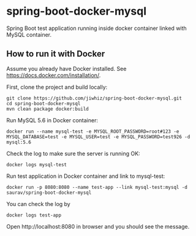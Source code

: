 # spring-boot-docker-mysql
Spring Boot test application running inside docker container linked with MySQL container.

## How to run it with Docker
Assume you already have Docker installed. See https://docs.docker.com/installation/.

First, clone the project and build locally:

~~~
git clone https://github.com/jiwhiz/spring-boot-docker-mysql.git
cd spring-boot-docker-mysql
mvn clean package docker:build
~~~

Run MySQL 5.6 in Docker container:

~~~
docker run --name mysql-test -e MYSQL_ROOT_PASSWORD=root#123 -e MYSQL_DATABASE=test -e MYSQL_USER=test -e MYSQL_PASSWORD=test926 -d mysql:5.6
~~~

Check the log to make sure the server is running OK:
~~~
docker logs mysql-test
~~~

Run test application in Docker container and link to mysql-test:

~~~
docker run -p 8080:8080 --name test-app --link mysql-test:mysql -d saurav/spring-boot-docker-mysql
~~~

You can check the log by
~~~
docker logs test-app
~~~

Open http://localhost:8080 in browser and you should see the message.

